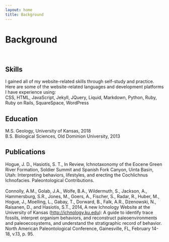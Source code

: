 ```yaml
---
layout: home
title: Background
---
```

<div class="small cards header" id="background">
	<div class="ptextcenter">
		<h1>Background</h1>
	</div>
</div>

<div class="" id="backgroundtext">
	<div class="cards content background textbg" >
		<br />
		<h2>Skills</h2>
		<p>I gained all of my website-related skills through self-study and practice. Here are some of the website-related languages and development platforms I have experience using: <br />
		CSS, HTML, JavaScript, Jekyll, JQuery, Liquid, Markdown, Python, Ruby, Ruby on Rails, SquareSpace, WordPress</p>
		<h2>Education</h2>
		<p>M.S. Geology, University of Kansas, 2018<br />
		B.S. Biological Sciences, Old Dominion University, 2013</p>
		<h2>Publications</h2>
		<p>Hogue, J. D., Hasiotis, S. T., In Review, Ichnotaxonomy of the Eocene Green River Formation, Soldier Summit and Spanish Fork Canyon, Uinta Basin, Utah: Interpreting behaviors, lifestyles, and erecting the Cochlichnus Ichnofacies. Paleontological Contributions. <br /><br />
		Connolly, A.M., Golab, J.A., Wolfe, B.A., Wildermuth, S., Jackson, A., Hammersburg, S.R., Jones, M., Goers, A., Fischer, S., Radar, R., Huber, M., Hogue, J., Moelling, L., Gabay, T., Dorward, B., Falk, A.R., Dzenowski, N., Raisanen, D., and Hasiotis, S.T., 2014, A new Ichnology Website at the University of Kansas (<a href="http://ichnology.ku.edu" target="_blank">http://ichnology.ku.edu</a>): A guide to identify trace fossils, interpret organism behaviors, and reconstruct paleoenvironments and paleoecosystems, and understand the stratigraphic record of behavior. North American Paleontological Conference, Gainesville, FL, February 14-18, v.13, p. 95. </p><br />
	</div>
</div>
